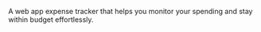 A web app expense tracker that helps you monitor your spending and stay within budget effortlessly.

